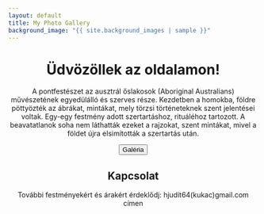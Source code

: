```yaml
---
layout: default
title: My Photo Gallery
background_image: "{{ site.background_images | sample }}"
---
```


<div class="center-text">
  <h1>Üdvözöllek az oldalamon!</h1>

  <p>
    A pontfestészet az ausztrál őslakosok (Aboriginal Australians) művészetének egyedülálló és szerves része. Kezdetben a homokba, földre pöttyözték az ábrákat, mintákat, mely törzsi történeteknek szent jelentései voltak. Egy-egy festmény adott szertartáshoz, rituáléhoz tartozott. A beavatatlanok soha nem láthatták ezeket a rajzokat, szent mintákat, mivel a földet újra elsimították a szertartás után.
  </p>

  <button id="gallery-button" onclick="showGallery()">Galéria</button>

  <div id="hidden-gallery" style="display: none;"></div>

  <script src="https://cdnjs.cloudflare.com/ajax/libs/simplelightbox/2.7.0/simple-lightbox.min.js"></script>
  <link rel="stylesheet" href="https://cdnjs.cloudflare.com/ajax/libs/simplelightbox/2.7.0/simple-lightbox.min.css">

  <style>
    .center-text {
      text-align: center;
      margin: 0 auto;
      max-width: 800px; /* Set a maximum width for better presentation */
    }

    .gallery-container {
      position: fixed;
      top: 0;
      left: 0;
      right: 0;
      bottom: 0;
      background-color: rgba(0, 0, 0, 0.8);
      display: flex;
      justify-content: center;
      align-items: center;
      z-index: 9999;
    }

    /* Scale the images in the pop-up to 70% of the screen size */
    #hidden-gallery img {
      max-width: 70%;
      max-height: 70vh;
    }
  </style>

  <script>
    function showGallery() {
      var button = document.getElementById('gallery-button');
      var hiddenGallery = document.getElementById('hidden-gallery');

      if (hiddenGallery.style.display === 'none') {
        getImagesFromRepo('ajendak').then(function (imageURLs) {
          for (var i = 0; i < imageURLs.length; i++) {
            var aTag = document.createElement('a');
            aTag.href = imageURLs[i];
            aTag.setAttribute('data-lightbox', 'gallery');
            aTag.setAttribute('data-title', 'Ajendak Image ' + (i + 1));

            var imgTag = document.createElement('img');
            imgTag.src = imageURLs[i];
            imgTag.alt = 'Ajendak Image ' + (i + 1);

            aTag.appendChild(imgTag);
            hiddenGallery.appendChild(aTag);
          }

          hiddenGallery.style.display = 'flex';
          button.innerHTML = 'Bezárás';

          var gallery = new SimpleLightbox('#hidden-gallery a');
        });
      } else {
        hiddenGallery.innerHTML = '';
        hiddenGallery.style.display = 'none';
        button.innerHTML = 'Galéria';
      }
    }

    function getImagesFromRepo(subfolder) {
      var username = 'balazsvamosi1';
      var repo = 'balazsvamosi.github.io';

      return fetch('https://api.github.com/repos/' + username + '/' + repo + '/contents/assets/images/' + subfolder)
        .then(function (response) {
          return response.json();
        })
        .then(function (data) {
          var imageUrls = data.filter(function (item) {
            return item.name.endsWith('.jpeg') || item.name.endsWith('.jpg');
          }).map(function (item) {
            return item.download_url;
          });

          return imageUrls;
        });
    }
  </script>
</div>

<div class="center-text">
  <h2>Kapcsolat</h2>
  <p>
    További festményekért és árakért érdeklődj: hjudit64(kukac)gmail.com címen
  </p>
</div>
